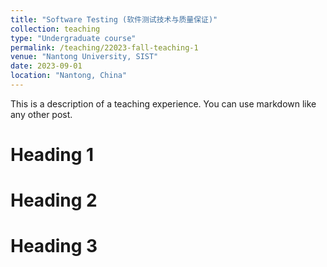 ```yaml
---
title: "Software Testing (软件测试技术与质量保证)"
collection: teaching
type: "Undergraduate course"
permalink: /teaching/22023-fall-teaching-1
venue: "Nantong University, SIST"
date: 2023-09-01
location: "Nantong, China"
---
```


This is a description of a teaching experience. You can use markdown like any other post.

Heading 1
======

Heading 2
======

Heading 3
======
